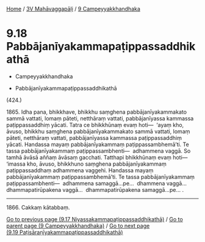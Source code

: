 
[Home](/) / [3V Mahāvaggapāḷi](../../3V.md) / [9 Campeyyakkhandhaka](../9.md)

# 9.18 Pabbājanīyakammapaṭippassaddhikathā

* Campeyyakkhandhaka

* Pabbājanīyakammapaṭippassaddhikathā

(424.)

1865\. Idha pana, bhikkhave, bhikkhu saṃghena pabbājanīyakammakato sammā vattati, lomaṃ pāteti, netthāraṃ vattati, pabbājanīyassa kammassa paṭippassaddhiṃ yācati. Tatra ce bhikkhūnaṃ evaṃ hoti—  ‘ayaṃ kho, āvuso, bhikkhu saṃghena pabbājanīyakammakato sammā vattati, lomaṃ pāteti, netthāraṃ vattati, pabbājanīyassa kammassa paṭippassaddhiṃ yācati. Handassa mayaṃ pabbājanīyakammaṃ paṭippassambhemā’ti. Te tassa pabbājanīyakammaṃ paṭippassambhenti—  adhammena vaggā. So tamhā āvāsā aññaṃ āvāsaṃ gacchati. Tatthapi bhikkhūnaṃ evaṃ hoti—  ‘imassa kho, āvuso, bhikkhuno saṃghena pabbājanīyakammaṃ paṭippassaddhaṃ adhammena vaggehi. Handassa mayaṃ pabbājanīyakammaṃ paṭippassambhemā’ti. Te tassa pabbājanīyakammaṃ paṭippassambhenti—  adhammena samaggā…pe…  dhammena vaggā…  dhammapatirūpakena vaggā…  dhammapatirūpakena samaggā…pe… .

---

1866\. Cakkaṃ kātabbaṃ.



[Go to previous page (9.17 Niyassakammapaṭippassaddhikathā)](9.17.md) / [Go to parent page (9 Campeyyakkhandhaka)](../9.md) / [Go to next page (9.19 Paṭisāraṇīyakammapaṭippassaddhikathā)](9.19.md)


